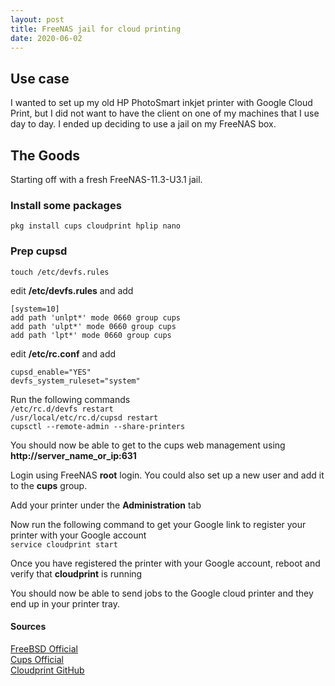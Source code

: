 ```yaml
---
layout: post
title: FreeNAS jail for cloud printing
date: 2020-06-02
---
```


## Use case  
I wanted to set up my old HP PhotoSmart inkjet printer with Google Cloud Print, 
but I did not want to have the client on one of my machines that I use day to day. I ended up deciding to use a jail on my FreeNAS box.  
  
## The Goods  
Starting off with a fresh FreeNAS-11.3-U3.1 jail.  
  
### Install some packages  
``pkg install cups cloudprint hplip nano``

### Prep cupsd  
``touch /etc/devfs.rules``  

edit **/etc/devfs.rules** and add  
```
[system=10]
add path 'unlpt*' mode 0660 group cups
add path 'ulpt*' mode 0660 group cups
add path 'lpt*' mode 0660 group cups
```  

edit **/etc/rc.conf** and add  
```
cupsd_enable="YES"
devfs_system_ruleset="system"
```  
[comment]: <> (edit **/usr/local/etc/rc.d/cloudprint** and modify)
[comment]: <> (``: ${cloudprint_enable="NO"}`` to read ``: ${cloudprint_enable="YES"}``)

Run the following commands  
``/etc/rc.d/devfs restart``  
``/usr/local/etc/rc.d/cupsd restart``  
``cupsctl --remote-admin --share-printers``  

You should now be able to get to the cups web management using **http://server_name_or_ip:631**  

Login using FreeNAS **root** login. You could also set up a new user and add it to the **cups** group.  

Add your printer under the **Administration** tab  

Now run the following command to get your Google link to register your printer with your Google account  
``service cloudprint start``  

Once you have registered the printer with your Google account, reboot and verify that **cloudprint** is running  

You should now be able to send jobs to the Google cloud printer and they end up in your printer tray.

#### Sources  
[FreeBSD Official](https://www.freebsd.org/doc/en/articles/cups/)  
[Cups Official](https://www.cups.org/doc/man-cupsctl.html)  
[Cloudprint GitHub](https://github.com/armooo/cloudprint)
